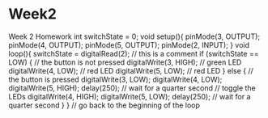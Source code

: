 # Week2
Week 2 Homework
int switchState = 0;
void setup(){
  pinMode(3, OUTPUT);
  pinMode(4, OUTPUT);
  pinMode(5, OUTPUT);
  pinMode(2, INPUT);
}
void loop(){
  switchState = digitalRead(2);
  // this is a comment
  if (switchState == LOW) {
    // the button is not pressed
    digitalWrite(3, HIGH); // green LED
    digitalWrite(4, LOW); // red LED
    digitalWrite(5, LOW); // red LED
  }
  else { // the button is pressed
    digitalWrite(3, LOW);
    digitalWrite(4, LOW);
    digitalWrite(5, HIGH);
    delay(250); // wait for a quarter second
    // toggle the LEDs
    digitalWrite(4, HIGH); 
    digitalWrite(5, LOW);
    delay(250); // wait for a quarter second
  }
} // go back to the beginning of the loop 

